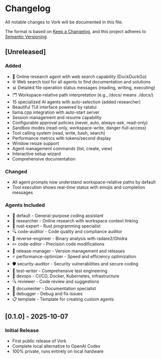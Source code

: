 # Changelog

All notable changes to Vork will be documented in this file.

The format is based on [Keep a Changelog](https://keepachangelog.com/en/1.0.0/),
and this project adheres to [Semantic Versioning](https://semver.org/spec/v2.0.0.html).

## [Unreleased]

### Added
- 🔬 Online research agent with web search capability (DuckDuckGo)
- 🌐 Web search tool for all agents to find documentation and solutions
- 📊 Detailed file operation status messages (reading, writing, executing)
- 🗂️ Workspace-relative path interpretation (e.g., /docs/ means ./docs/)
- 15 specialized AI agents with auto-selection (added researcher)
- Beautiful TUI interface powered by ratatui
- llama.cpp integration with auto-start server
- Session management and resume capability
- Configurable approval policies (never, auto, always-ask, read-only)
- Sandbox modes (read-only, workspace-write, danger-full-access)
- Tool calling system (read, write, bash, search)
- Performance metrics with tokens/second display
- Window resize support
- Agent management commands (list, create, view)
- Interactive setup wizard
- Comprehensive documentation

### Changed
- All agent prompts now understand workspace-relative paths by default
- Tool execution shows real-time status with emojis and completion messages

### Agents Included
- 🚀 default - General-purpose coding assistant
- 🔬 researcher - Online research with workspace context linking
- 🦀 rust-expert - Rust programming specialist
- 🔍 code-auditor - Code quality and compliance auditor
- 🔬 reverse-engineer - Binary analysis with radare2/Ghidra
- ✏️ code-editor - Precision code modifications
- 🚀 release-manager - Version management and releases
- ⚡ performance-optimizer - Speed and efficiency optimization
- 🛡️ security-auditor - Security vulnerabilities and secure coding
- 🧪 test-writer - Comprehensive test engineering
- 🔧 devops - CI/CD, Docker, Kubernetes, infrastructure
- 🔍 reviewer - Code review and suggestions
- 📝 documenter - Documentation specialist
- 🐛 debugger - Debug and fix issues
- 📋 template - Template for creating custom agents

## [0.1.0] - 2025-10-07

### Initial Release
- First public release of Vork
- Complete local alternative to OpenAI Codex
- 100% private, runs entirely on local hardware
